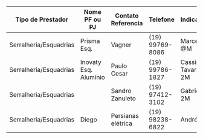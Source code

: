 | Tipo de Prestador      | Nome PF ou PJ         | Contato Referencia | Telefone        | Indicação         | Observ.            |
| ---------------------- | --------------------- | ------------------ | --------------- | ----------------- | ------------------ |
| Serralheria/Esquadrias | Prisma Esq.           | Vagner             | (19) 99769-8086 | Marcelo @M        |                    |
| Serralheria/Esquadrias | Inovaty Esq. Alumínio | Paulo Cesar        | (19) 99786-1827 | Cassio Tavares 2M | Bom preço Valinhos |
| Serralheria/Esquadrias |                       | Sandro Zanuleto    | (19) 97412-3102 | Gabriela 2M       |                    |
| Serralheria/Esquadrias | Diego                 | Persianas elétrica | (19) 98238-6822 | André 2M          | Preço Justo        |
